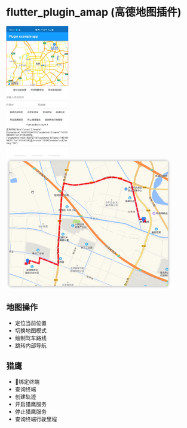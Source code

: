 <!--
 * @author: YiuHai
 * @description: 一些描述
 * @Date: 2020-11-20 08:44:07
 * @LastEditTime: 2020-12-01 16:33:32
-->
# flutter_plugin_amap (高德地图插件)


 <img src="./image/ui.jpg " height="350"/>
 <img src="./image/pc_track.jpg " height="350"/>

## 地图操作
* 定位当前位置
* 切换地图模式
* 绘制驾车路线
* 跳转内部导航


## 猎鹰
* 绑定终端
* 查询终端
* 创建轨迹
* 开启猎鹰服务
* 停止猎鹰服务
* 查询终端行驶里程